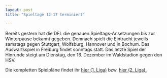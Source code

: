 ```yaml
---
layout: post
title: "Spieltage 12-17 terminiert"

---
```


Bereits gestern hat die DFL die genauen Spieltags-Ansetzungen bis zur Winterpause bekannt gegeben. Demnach spielt die Eintracht jeweils samstags gegen Stuttgart, Wolfsburg, Hannover und in Bochum. Das Auswärtsspiel in Freiburg findet sonntags statt. Das letzte Spiel der Hinrunde steigt am Dienstag, den 16. Dezember im Waldstadion gegen den HSV.

Die kompletten Spielpläne findet ihr [hier (1. Liga)](http://www.eintracht-stats.de/content/tabellen/spielplan_l1.htm) bzw. [hier (2. Liga).](http://www.eintracht-stats.de/content/tabellen/spielplan.htm)
